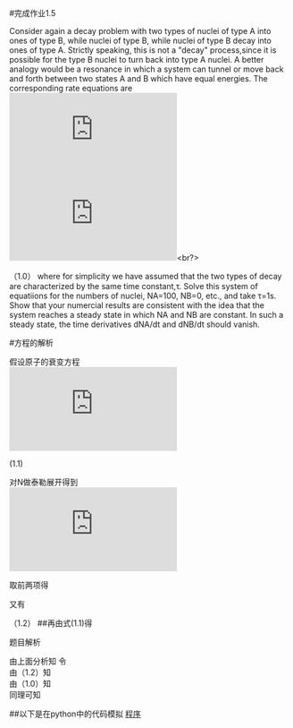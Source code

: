 
#完成作业1.5

Consider again a decay problem with two types of nuclei of type A into ones of type B, while nuclei of type B, while nuclei of type B decay into ones of type A. Strictly speaking, this is not a "decay" process,since it is possible for the type B nuclei to turn back into type A nuclei. A better analogy would be a resonance in which a system can tunnel or move back and forth between two states A and B which have equal energies. The corresponding rate equations are <br/>
![](http://latex.codecogs.com/gif.latex?%5Cfrac%7B%5Cmathrm%7Bd%7DNa%20%7D%7B%5Cmathrm%7Bd%7D%20t%7D%3D%5Cfrac%7BNb%7D%7B%5Ctau%7D-%5Cfrac%7BNa%7D%7B%5Ctau%7D)<br/>
![](http://latex.codecogs.com/gif.latex?%5Cfrac%7B%5Cmathrm%7Bd%7DNb%20%7D%7B%5Cmathrm%7Bd%7D%20t%7D%3D%5Cfrac%7BNa%7D%7B%5Ctau%7D-%5Cfrac%7BNb%7D%7B%5Ctau%7D)<br?>
 
 （1.0）
where for simplicity we have assumed that the two types of decay are characterized by the same time constant,τ. Solve this system of equatiions for the numbers of nuclei, NA=100, NB=0, etc., and take τ=1s. Show that your numercial results are consistent with the idea that the system reaches a steady state in which NA and NB are constant. In such a steady state, the time derivatives dNA/dt and dNB/dt should vanish.

#方程的解析

假设原子的衰变方程<br/> 
![](http://latex.codecogs.com/gif.latex?%5Cfrac%7BdN%7D%7Bdt%7D%3D-%5Cfrac%7BN%7D%7B%5Ctau%7D)<br/>

 (1.1) 

对N做泰勒展开得到<br/> 
![](http://latex.codecogs.com/gif.latex?N%28%5CDelta%20t%29%3DN%280%29&plus;%5Cfrac%7BdN%7D%7Bdt%7D%5Ccdot%5CDelta%20t&plus;%5Cfrac%7B1%7D%7B2%7D%5Ccdot%5Cfrac%7Bd%5E2N%7D%7Bdt%5E2%7D%5CDelta%20t&plus;%5Ccdots)<br/> 
 
取前两项得<br/>
 
又有 <br/>
 
 （1.2） 
##再由式(1.1)得<br/>


题目解析<br/>

由上面分析知 令<br/>
由（1.2）知  <br/>
由（1.0）知  <br/>
同理可知  <br/>

##以下是在python中的代码模拟
[程序](https://github.com/shuaishuaimin/computationalphysics_N2014301510032/blob/master/chengxv.py)
